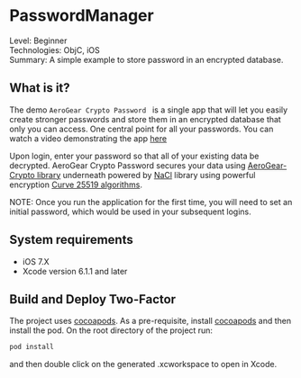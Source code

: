 PasswordManager
===============
Level: Beginner  
Technologies: ObjC, iOS  
Summary: A simple example to store password in an encrypted database.

What is it?
-----------

The demo ```AeroGear Crypto Password ``` is a single app that will let you easily create stronger passwords and store them in an encrypted database that only you can access. One central point for all your passwords. You can watch a video demonstrating the app [here](https://vimeo.com/78366502) 

Upon login, enter your password so that all of your existing data be decrypted. AeroGear Crypto Password secures your data using [AeroGear-Crypto library](https://github.com/aerogear/aerogear-crypto-ios) underneath powered by [NaCl](http://nacl.cr.yp.to/) library using powerful encryption [Curve 25519 algorithms](http://cr.yp.to/ecdh/curve25519-20060209.pdf).

NOTE:
Once you run the application for the first time, you will need to set an initial password, which would be used in your subsequent logins.

System requirements
-------------------
- iOS 7.X
- Xcode version 6.1.1 and later

Build and Deploy Two-Factor
---------------------------

The project uses [cocoapods](http://cocoapods.org). As a pre-requisite, install [cocoapods](http://blog.cocoapods.org/CocoaPods-0.36/) and then install the pod. On the root directory of the project run:

```bash
pod install
```

and then double click on the generated .xcworkspace to open in Xcode.